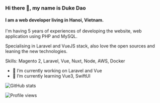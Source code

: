 ### Hi there 👋, my name is Duke Dao
#### I am a web developer living in Hanoi, Vietnam.
I'm having 5 years of experiences of developing the website, web application using PHP and MySQL. 

Specialising in Laravel and VueJS stack, also love the open sources and leaning the new technologies.

Skills: Magento 2, Laravel, Vue, Nuxt, Node, AWS, Docker

- 🔭 I’m currently working on Laravel and Vue 
- 🌱 I’m currently learning Vue3, SwiftUI 

![GitHub stats](https://github-readme-stats.vercel.app/api?username=dhduc&show_icons=true)  

![Profile views](https://gpvc.arturio.dev/dhduc)  
